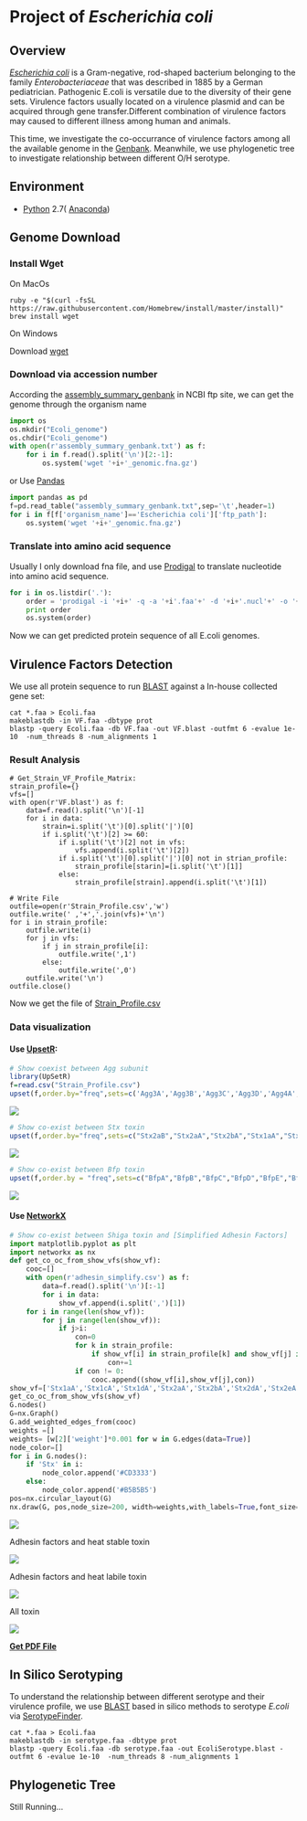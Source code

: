 # Project of *Escherichia coli*

## Overview
[*Escherichia coli*](https://en.wikipedia.org/wiki/Escherichia_coli) is a Gram-negative, rod-shaped bacterium belonging to the family *Enterobacteriaceae* that was described in 1885 by a German pediatrician. Pathogenic E.coli is versatile due to the diversity of their gene sets. Virulence factors usually located on a virulence plasmid and can be acquired through gene transfer.Different combination of virulence factors may caused to different illness among human and animals. 

This time, we investigate the co-occurrance of virulence factors among all the available genome 
in the [Genbank](https://www.ncbi.nlm.nih.gov/genbank/). Meanwhile, we use phylogenetic tree to investigate relationship between different O/H serotype.

## Environment 
* [Python](https://www.python.org/download/releases/2.7/) 2.7( [Anaconda](https://www.anaconda.com/))


## Genome Download

### Install Wget 
On MacOs
```shell
ruby -e "$(curl -fsSL https://raw.githubusercontent.com/Homebrew/install/master/install)"
brew install wget
```

On Windows

Download [wget](http://gnuwin32.sourceforge.net/packages/wget.htm)

### Download via accession number
According the [assembly_summary_genbank](ftp://ftp.ncbi.nlm.nih.gov/genomes/ASSEMBLY_REPORTS/assembly_summary_genbank.txt) in NCBI ftp site, we can get the genome through the organism name
```Python
import os
os.mkdir("Ecoli_genome")
os.chdir("Ecoli_genome")
with open(r'assembly_summary_genbank.txt') as f:
    for i in f.read().split('\n')[2:-1]:
        os.system('wget '+i+'_genomic.fna.gz')
```
or Use [Pandas](https://pandas.pydata.org/)
```Python
import pandas as pd
f=pd.read_table("assembly_summary_genbank.txt",sep='\t',header=1)
for i in f[f['organism_name']=='Escherichia coli']['ftp_path']:
    os.system('wget '+i+'_genomic.fna.gz')
```
### Translate into amino acid sequence
Usually I only download fna file, and use [Prodigal](https://github.com/hyattpd/Prodigal) to translate nucleotide into amino acid sequence.
```Python
for i in os.listdir('.'):
    order = 'prodigal -i '+i+' -q -a '+i'.faa'+' -d '+i+'.nucl'+' -o '+i+'.out'
    print order 
    os.system(order) 
```
Now we can get predicted protein sequence of all E.coli genomes. 


## Virulence Factors Detection
We use all protein sequence to run [BLAST](https://blast.ncbi.nlm.nih.gov/Blast.cgi) against a In-house collected gene set:
```Shell
cat *.faa > Ecoli.faa
makeblastdb -in VF.faa -dbtype prot
blastp -query Ecoli.faa -db VF.faa -out VF.blast -outfmt 6 -evalue 1e-10  -num_threads 8 -num_alignments 1
```
### Result Analysis
```Pyhton
# Get_Strain_VF_Profile_Matrix:
strain_profile={}
vfs=[]
with open(r'VF.blast') as f:
    data=f.read().split('\n')[-1]
    for i in data:
        strain=i.split('\t')[0].split('|')[0]
        if i.split('\t')[2] >= 60:
            if i.split('\t')[2] not in vfs:
                vfs.append(i.split('\t')[2])
            if i.split('\t')[0].split('|')[0] not in strian_profile:
                strain_profile[starin]=[i.split('\t')[1]]
            else:
                strain_profile[strain].append(i.split('\t')[1])

# Write File
outfile=open(r'Strain_Profile.csv','w')
outfile.write(' ,'+','.join(vfs)+'\n')
for i in strain_profile:
    outfile.write(i)
    for j in vfs:
        if j in strain_profile[i]:
            outfile.write(',1')
        else:
            outfile.write(',0')
    outfile.write('\n')
outfile.close()
```
Now we get the file of [Strain_Profile.csv](https://github.com/hzafeng/huifeng/tree/master/source/file)

### Data visualization

#### Use [UpsetR](https://cran.r-project.org/web/packages/UpSetR/README.html):
```R
# Show coexist between Agg subunit
library(UpSetR)
f=read.csv("Strain_Profile.csv")
upset(f,order.by="freq",sets=c('Agg3A','Agg3B','Agg3C','Agg3D','Agg4A','Agg4B','Agg4C','Agg4D','Agg5A','AggA','AggB','AggC','AggD'))
```
![](images/agg_upsetR.png)
```R
# Show co-exist between Stx toxin
upset(f,order.by="freq",sets=c("Stx2aB","Stx2aA","Stx2bA","Stx1aA","Stx1aB","Stx2dB","Stx2bB","Stx1cA","Stx1cB","Stx2dA","Stx1dB","Stx2fA","Stx2fB","Stx1dA"))
```
![](images/stx_upsetR.png)
```R
# Show co-exist between Bfp toxin
upset(f,order.by = "freq",sets=c("BfpA","BfpB","BfpC","BfpD","BfpE","BfpF","BfpG","BfpH","BfpI","BfpJ","BfpK","BfpL","BfpP","BfpU"))
```
![](images/bfp_upsetR.png)

#### Use [NetworkX](https://networkx.github.io/documentation/latest/index.html)
```python
# Show co-exist between Shiga toxin and [Simplified Adhesin Factors]
import matplotlib.pyplot as plt
import networkx as nx
def get_co_oc_from_show_vfs(show_vf):
    cooc=[]
    with open(r'adhesin_simplify.csv') as f:
        data=f.read().split('\n')[:-1]
        for i in data:
            show_vf.append(i.split(',')[1])
    for i in range(len(show_vf)):
        for j in range(len(show_vf)):
            if j>i:
                con=0
                for k in strain_profile:
                    if show_vf[i] in strain_profile[k] and show_vf[j] in strain_profile[k]:
                        con+=1
                if con != 0:
                    cooc.append((show_vf[i],show_vf[j],con))
show_vf=['Stx1aA','Stx1cA','Stx1dA','Stx2aA','Stx2bA','Stx2dA','Stx2eA','Stx1aB','Stx1cB','Stx1dB','Stx2aB','Stx2bB','Stx2dB','Stx2eB']
get_co_oc_from_show_vfs(show_vf)
G.nodes()
G=nx.Graph()
G.add_weighted_edges_from(cooc)
weights =[]
weights= [w[2]['weight']*0.001 for w in G.edges(data=True)]
node_color=[]
for i in G.nodes():
    if 'Stx' in i:
        node_color.append('#CD3333')
    else:
        node_color.append('#B5B5B5')
pos=nx.circular_layout(G)
nx.draw(G, pos,node_size=200, width=weights,with_labels=True,font_size=5,node_color=node_color,edge_color=color,alpha=0.8)
```
![](images/Stx_ad_circular.png)

Adhesin factors and heat stable toxin

![](images/St_ad_circular.png)

Adhesin factors and heat labile toxin

![](images/Elt_ad_circular.png)

All toxin

![](images/toxin_circular.png)

**[Get PDF File](https://github.com/hzafeng/huifeng/tree/master/source/images/PDF)**

## In Silico Serotyping
To understand the relationship between different serotype and their virulence profile, we use [BLAST](https://blast.ncbi.nlm.nih.gov/Blast.cgi) based in silico methods to serotype *E.coli* via [SerotypeFinder](https://cge.cbs.dtu.dk/services/SerotypeFinder/).
```shell
cat *.faa > Ecoli.faa
makeblastdb -in serotype.faa -dbtype prot
blastp -query Ecoli.faa -db serotype.faa -out EcoliSerotype.blast -outfmt 6 -evalue 1e-10  -num_threads 8 -num_alignments 1
```
## Phylogenetic Tree

Still Running...
